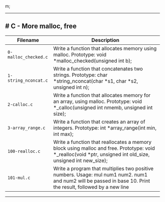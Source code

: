m;<hr>
<h2># C - More malloc, free</h2>

| Filename | Description |
| -------- | ----------- |
| `0-malloc_checked.c` | Write a function that allocates memory using malloc. Prototype: void *malloc_checked(unsigned int b); |
| `1-string_nconcat.c` | Write a function that concatenates two strings. Prototype: char *string_nconcat(char *s1, char *s2, unsigned int n); |
| `2-calloc.c` | Write a function that allocates memory for an array, using malloc. Prototype: void *_calloc(unsigned int nmemb, unsigned int size); |
| `3-array_range.c` | Write a function that creates an array of integers. Prototype: int *array_range(int min, int max); |
| `100-realloc.c` | Write a function that reallocates a memory block using malloc and free. Prototype: void *_realloc(void *ptr, unsigned int old_size, unsigned int new_size); |
| `101-mul.c` | Write a program that multiplies two positive numbers. Usage: mul num1 num2. num1 and num2 will be passed in base 10. Print the result, followed by a new line |
<hr>
